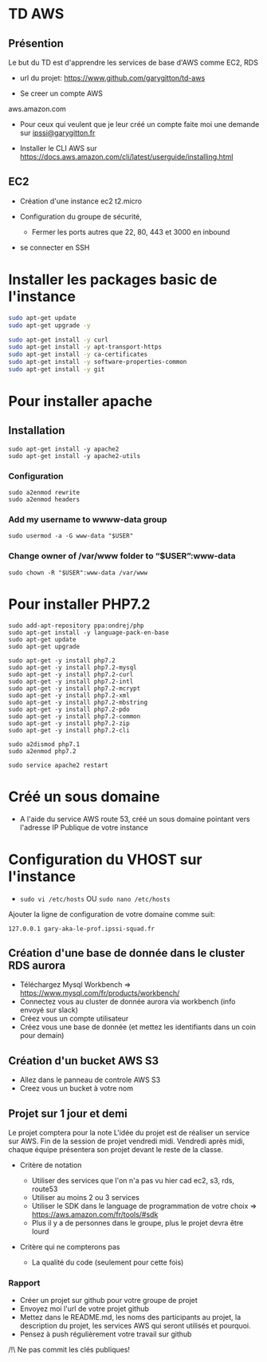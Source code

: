 # TD AWS

## Présention
Le but du TD est d'apprendre les services de base d'AWS comme EC2, RDS

- url du projet: https://www.github.com/garygitton/td-aws

- Se creer un compte AWS 

aws.amazon.com

- Pour ceux qui veulent que je leur créé un compte faite moi une demande sur ipssi@garygitton.fr

- Installer le CLI AWS sur https://docs.aws.amazon.com/cli/latest/userguide/installing.html

## EC2 

- Création d'une instance ec2 t2.micro
- Configuration du groupe de sécurité, 
  - Fermer les ports autres que 22, 80, 443 et 3000 en inbound
  
- se connecter en SSH

# Installer les packages basic de l'instance
```bash 
sudo apt-get update
sudo apt-get upgrade -y

sudo apt-get install -y curl
sudo apt-get install -y apt-transport-https
sudo apt-get install -y ca-certificates
sudo apt-get install -y software-properties-common
sudo apt-get install -y git

```

# Pour installer apache 
## Installation
```
sudo apt-get install -y apache2
sudo apt-get install -y apache2-utils 
```

### Configuration
```
sudo a2enmod rewrite
sudo a2enmod headers
```

### Add my username to wwww-data group
`sudo usermod -a -G www-data "$USER"`

### Change owner of /var/www folder to “$USER”:www-data 
`sudo chown -R "$USER":www-data /var/www`


# Pour installer PHP7.2
```
sudo add-apt-repository ppa:ondrej/php
sudo apt-get install -y language-pack-en-base
sudo apt-get update
sudo apt-get upgrade

sudo apt-get -y install php7.2
sudo apt-get -y install php7.2-mysql 
sudo apt-get -y install php7.2-curl 
sudo apt-get -y install php7.2-intl 
sudo apt-get -y install php7.2-mcrypt 
sudo apt-get -y install php7.2-xml
sudo apt-get -y install php7.2-mbstring
sudo apt-get -y install php7.2-pdo
sudo apt-get -y install php7.2-common
sudo apt-get -y install php7.2-zip
sudo apt-get -y install php7.2-cli

sudo a2dismod php7.1
sudo a2enmod php7.2

sudo service apache2 restart
```


# Créé un sous domaine

- A l'aide du service AWS route 53, créé un sous domaine pointant vers l'adresse IP Publique de votre instance

# Configuration du VHOST sur l'instance

- `sudo vi /etc/hosts`   OU `sudo nano /etc/hosts `

Ajouter la ligne de configuration de votre domaine comme suit:

`127.0.0.1 gary-aka-le-prof.ipssi-squad.fr`


## Création d'une base de donnée dans le cluster RDS aurora

- Téléchargez Mysql Workbench => https://www.mysql.com/fr/products/workbench/
- Connectez vous au cluster de donnée aurora via workbench (info envoyé sur slack)
- Créez vous un compte utilisateur
- Créez vous une base de donnée (et mettez les identifiants dans un coin pour demain)


## Création d'un bucket AWS S3

- Allez dans le panneau de controle AWS S3 
- Creez vous un bucket à votre nom 



## Projet sur 1 jour et demi 

Le projet comptera pour la note
L'idée du projet est de réaliser un service sur AWS.
Fin de la session de projet vendredi midi.
Vendredi après midi, chaque équipe présentera son projet devant le reste de la classe.

- Critère de notation
  - Utiliser des services que l'on n'a pas vu hier cad ec2, s3, rds, route53
  - Utiliser au moins 2 ou 3 services
  - Utiliser le SDK dans le language de programmation de votre choix => https://aws.amazon.com/fr/tools/#sdk
  - Plus il y a de personnes dans le groupe, plus le projet devra être lourd

- Critère qui ne compterons pas 
  - La qualité du code (seulement pour cette fois)
  
  
### Rapport

- Créer un projet sur github pour votre groupe de projet
- Envoyez moi l'url de votre projet github
- Mettez dans le README.md, les noms des participants au projet, la description du projet, les services AWS qui seront utilisés et pourquoi.
- Pensez à push régulièrement votre travail sur github 

/!\ Ne pas commit les clés publiques!










